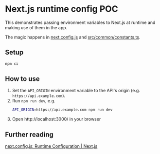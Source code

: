# Next.js runtime config POC

This demonstrates passing environment variables to Next.js at runtime and making use of them in the app.

The magic happens in [next.config.js](next.config.js) and [src/common/constants.ts](src/common/constants.ts).

## Setup

```sh
npm ci
```

## How to use

1. Set the `API_ORIGIN` environment variable to the API's origin (e.g. `https://api.example.com`).
2. Run `npm run dev`, e.g.
   ```sh
   API_ORIGIN=https://api.example.com npm run dev
   ```
3. Open http://localhost:3000/ in your browser

## Further reading

[next.config.js: Runtime Configuration | Next.js](https://nextjs.org/docs/api-reference/next.config.js/runtime-configuration)

